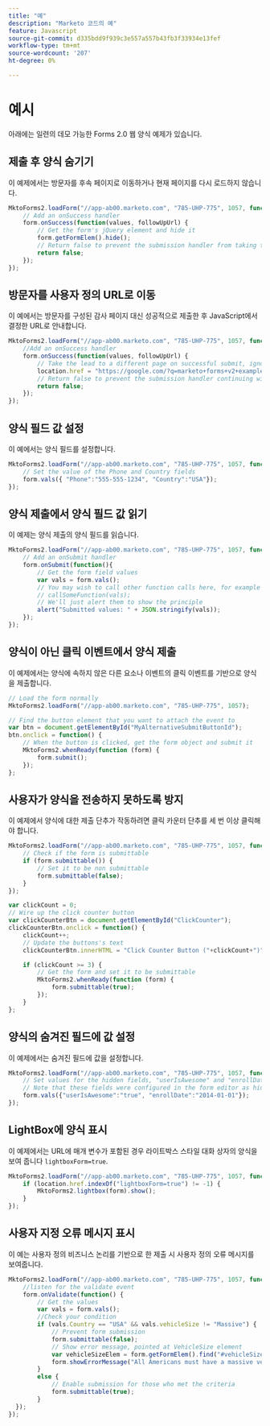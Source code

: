 ```yaml
---
title: "예"
description: "Marketo 코드의 예"
feature: Javascript
source-git-commit: d335bdd9f939c3e557a557b43fb3f33934e13fef
workflow-type: tm+mt
source-wordcount: '207'
ht-degree: 0%

---
```



# 예시

아래에는 일련의 데모 가능한 Forms 2.0 웹 양식 예제가 있습니다.

## 제출 후 양식 숨기기

이 예제에서는 방문자를 후속 페이지로 이동하거나 현재 페이지를 다시 로드하지 않습니다.

```javascript
MktoForms2.loadForm("//app-ab00.marketo.com", "785-UHP-775", 1057, function(form) {
    // Add an onSuccess handler
    form.onSuccess(function(values, followUpUrl) {
        // Get the form's jQuery element and hide it
        form.getFormElem().hide();
        // Return false to prevent the submission handler from taking the lead to the follow up url
        return false;
    });
});
```

## 방문자를 사용자 정의 URL로 이동

이 예에서는 방문자를 구성된 감사 페이지 대신 성공적으로 제출한 후 JavaScript에서 결정한 URL로 안내합니다.

```javascript
MktoForms2.loadForm("//app-ab00.marketo.com", "785-UHP-775", 1057, function(form) {
    //Add an onSuccess handler
    form.onSuccess(function(values, followUpUrl) {
        // Take the lead to a different page on successful submit, ignoring the form's configured followUpUrl
        location.href = "https://google.com/?q=marketo+forms+v2+examples";
        // Return false to prevent the submission handler continuing with its own processing
        return false;
    });
});
```

## 양식 필드 값 설정

이 예에서는 양식 필드를 설정합니다.

```javascript
MktoForms2.loadForm("//app-ab00.marketo.com", "785-UHP-775", 1057, function(form) {
    // Set the value of the Phone and Country fields
    form.vals({ "Phone":"555-555-1234", "Country":"USA"});
});
```

## 양식 제출에서 양식 필드 값 읽기

이 예제는 양식 제출의 양식 필드를 읽습니다.

```javascript
MktoForms2.loadForm("//app-ab00.marketo.com", "785-UHP-775", 1057, function(form) {
    // Add an onSubmit handler
    form.onSubmit(function(){
        // Get the form field values
        var vals = form.vals();
        // You may wish to call other function calls here, for example to fire google analytics tracking or the like
        // callSomeFunction(vals);
        // We'll just alert them to show the principle
        alert("Submitted values: " + JSON.stringify(vals));
    });
}); 
```

## 양식이 아닌 클릭 이벤트에서 양식 제출

이 예제에서는 양식에 속하지 않은 다른 요소나 이벤트의 클릭 이벤트를 기반으로 양식을 제출합니다.

```javascript
// Load the form normally
MktoForms2.loadForm("//app-ab00.marketo.com", "785-UHP-775", 1057);

// Find the button element that you want to attach the event to
var btn = document.getElementById("MyAlternativeSubmitButtonId");
btn.onclick = function() {
    // When the button is clicked, get the form object and submit it
    MktoForms2.whenReady(function (form) {
        form.submit();
    });
};
```

## 사용자가 양식을 전송하지 못하도록 방지

이 예제에서 양식에 대한 제출 단추가 작동하려면 클릭 카운터 단추를 세 번 이상 클릭해야 합니다.

```javascript
MktoForms2.loadForm("//app-ab00.marketo.com", "785-UHP-775", 1057, function (form) { 
    // Check if the form is submittable
    if (form.submittable()) {
        // Set it to be non submittable
        form.submittable(false);
    }
});

var clickCount = 0;
// Wire up the click counter button
var clickCounterBtn = document.getElementById("ClickCounter");
clickCounterBtn.onclick = function() {
    clickCount++;
    // Update the buttons's text
    clickCounterBtn.innerHTML = "Click Counter Button ("+clickCount+")";

    if (clickCount >= 3) {
        // Get the form and set it to be submittable
        MktoForms2.whenReady(function (form) {
            form.submittable(true);
        });
    }
};
```

## 양식의 숨겨진 필드에 값 설정

이 예제에서는 숨겨진 필드에 값을 설정합니다.

```javascript
MktoForms2.loadForm("//app-ab00.marketo.com", "785-UHP-775", 1057, function (form) { 
    // Set values for the hidden fields, "userIsAwesome" and "enrollDate"
    // Note that these fields were configured in the form editor as hidden fields already
    form.vals({"userIsAwesome":"true", "enrollDate":"2014-01-01"});
});
```

## LightBox에 양식 표시

이 예제에서는 URL에 매개 변수가 포함된 경우 라이트박스 스타일 대화 상자의 양식을 보여 줍니다 `lightboxForm=true`.

```javascript
MktoForms2.loadForm("//app-ab00.marketo.com", "785-UHP-775", 1057, function (form) { 
    if (location.href.indexOf("lightboxForm=true") != -1) {
        MktoForms2.lightbox(form).show();
    }
});
```

## 사용자 지정 오류 메시지 표시

이 예는 사용자 정의 비즈니스 논리를 기반으로 한 제출 시 사용자 정의 오류 메시지를 보여줍니다.

```javascript
MktoForms2.loadForm("//app-ab00.marketo.com", "785-UHP-775", 1057, function (form) { 
    //listen for the validate event
    form.onValidate(function() {
        // Get the values
        var vals = form.vals();
        //Check your condition
        if (vals.Country == "USA" && vals.vehicleSize != "Massive") {
            // Prevent form submission
            form.submittable(false);
            // Show error message, pointed at VehicleSize element
            var vehicleSizeElem = form.getFormElem().find("#vehicleSize");
            form.showErrorMessage("All Americans must have a massive vehicle", vehicleSizeElem);
        }
        else {
            // Enable submission for those who met the criteria
            form.submittable(true);
        }
  });
});
```
